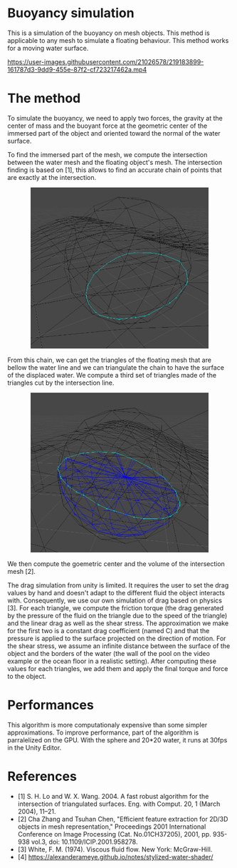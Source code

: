 # Buoyancy simulation

This is a simulation of the buoyancy on mesh objects. This method is applicable to any mesh to simulate a floating behaviour. This method works for a moving water surface.

https://user-images.githubusercontent.com/21026578/219183899-161787d3-9dd9-455e-87f2-cf723217462a.mp4

# The method

To simulate the buoyancy, we need to apply two forces, the gravity at the center of mass and the buoyant force at the geometric center of the immersed part of the object and oriented toward the normal of the water surface.




To find the immersed part of the mesh, we compute the intersection between the water mesh and the floating object's mesh. The intersection finding is based on [1], this allows to find an accurate chain of points that are exactly at the intersection.

<p align="center">
    <img src="Images/intersectionLine.png" width="400">
</p>

From this chain, we can get the triangles of the floating mesh that are bellow the water line and we can triangulate the chain to have the surface of the displaced water. We compute a third set of triangles made of the triangles cut by the intersection line. 

<p align="center">
    <img src="Images/intersectionMesh.png" width="400">
</p>
We then compute the goemetric center and the volume of the intersection mesh [2].

The drag simulation from unity is limited. It requires the user to set the drag values by hand and doesn't adapt to the different fluid the object interacts with. Consequently, we use our own simulation of drag based on physics [3]. For each triangle, we compute the friction torque (the drag generated by the pressure of the fluid on the triangle due to the speed of the triangle) and the linear drag as well as the shear stress. The approximation we make for the first two is a constant drag coefficient (named C) and that the pressure is applied to the surface projected on the direction of motion. For the shear stress, we assume an infinite distance between the surface of the object and the borders of the water (the wall of the pool on the video example or the ocean floor in a realistic setting). After computing these values for each triangles, we add them and apply the final torque and force to the object.

# Performances

This algorithm is more computationaly expensive than some simpler approximations. To improve performance, part of the algorithm is parralelized on the GPU. With the sphere and 20\*20 water, it runs at 30fps in the Unity Editor.

# References

-   [1] S. H. Lo and W. X. Wang. 2004. A fast robust algorithm for the intersection of triangulated surfaces. Eng. with Comput. 20, 1 (March 2004), 11–21.
-   [2] Cha Zhang and Tsuhan Chen, "Efficient feature extraction for 2D/3D objects in mesh representation," Proceedings 2001 International Conference on Image Processing (Cat. No.01CH37205), 2001, pp. 935-938 vol.3, doi: 10.1109/ICIP.2001.958278.
-   [3] White, F. M. (1974). Viscous fluid flow. New York: McGraw-Hill.
-   [4] https://alexanderameye.github.io/notes/stylized-water-shader/
